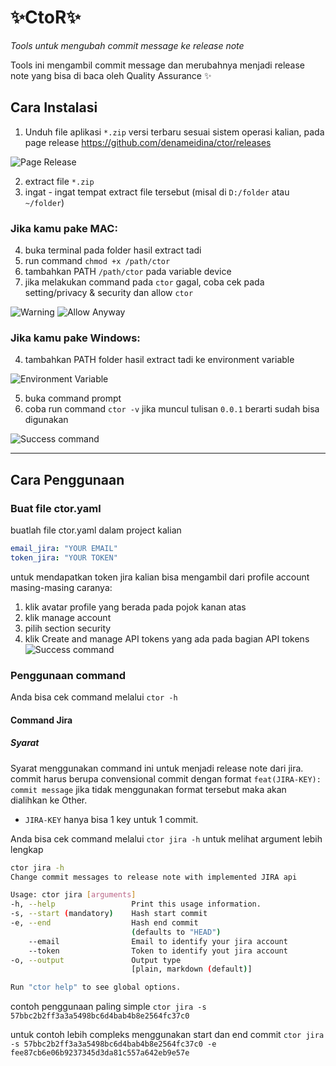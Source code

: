 # ✨CtoR✨
_Tools untuk mengubah commit message ke release note_

Tools ini mengambil commit message dan merubahnya menjadi release note yang bisa di baca oleh Quality Assurance ✨

## Cara Instalasi
1. Unduh file aplikasi `*.zip` versi terbaru sesuai sistem operasi kalian, pada page release https://github.com/denameidina/ctor/releases

![Page Release](/docs/release.png)

2. extract file `*.zip`
3. ingat - ingat tempat extract file tersebut (misal di `D:/folder` atau `~/folder`)

### Jika kamu pake MAC:
4. buka terminal pada folder hasil extract tadi
5. run command `chmod +x /path/ctor`
6. tambahkan PATH `/path/ctor` pada variable device
7. jika melakukan command pada `ctor` gagal, coba cek pada setting/privacy & security dan allow `ctor`

![Warning](/docs/mac1.png) ![Allow Anyway](/docs/mac2.png)

### Jika kamu pake Windows:
4. tambahkan PATH folder hasil extract tadi ke environment variable

![Environment Variable](/docs/env.png)

5. buka command prompt
6. coba run command `ctor -v` jika muncul tulisan `0.0.1` berarti sudah bisa digunakan

![Success command](/docs/cmd.png)

---
## Cara Penggunaan

### Buat file ctor.yaml

buatlah file ctor.yaml dalam project kalian

```yaml
email_jira: "YOUR EMAIL"
token_jira: "YOUR TOKEN"
```

untuk mendapatkan token jira kalian bisa mengambil dari profile account masing-masing caranya:

1. klik avatar profile yang berada pada pojok kanan atas
2. klik manage account
3. pilih section security
4. klik Create and manage API tokens yang ada pada bagian API tokens
  ![Success command](/docs/create_jira_token.png)

### Penggunaan command

Anda bisa cek command melalui `ctor -h`

#### Command Jira

##### Syarat

Syarat menggunakan command ini untuk menjadi release note dari jira. commit harus berupa convensional commit dengan format `feat(JIRA-KEY): commit message` jika tidak menggunakan format tersebut maka akan dialihkan ke Other.
- `JIRA-KEY` hanya bisa 1 key untuk 1 commit.

Anda bisa cek command melalui `ctor jira -h` untuk melihat argument lebih lengkap

```sh
ctor jira -h
Change commit messages to release note with implemented JIRA api

Usage: ctor jira [arguments]
-h, --help                 Print this usage information.
-s, --start (mandatory)    Hash start commit
-e, --end                  Hash end commit
                           (defaults to "HEAD")
    --email                Email to identify your jira account
    --token                Token to identify yout jira account
-o, --output               Output type
                           [plain, markdown (default)]

Run "ctor help" to see global options.
```

contoh penggunaan paling simple `ctor jira -s 57bbc2b2ff3a3a5498bc6d4bab4b8e2564fc37c0`

untuk contoh lebih compleks menggunakan start dan end commit `ctor jira -s 57bbc2b2ff3a3a5498bc6d4bab4b8e2564fc37c0 -e fee87cb6e06b9237345d3da81c557a642eb9e57e`